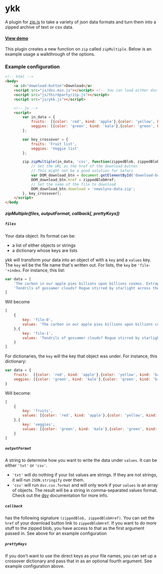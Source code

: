 ykk
===

A plugin for [zip.js](http://gildas-lormeau.github.io/zip.js/) to take a variety of json data formats and turn them into a zipped archive of text or csv data.

#### [View demo](http://newslynx.github.io/ykk)

This plugin creates a new function on `zip` called `zipMultiple`. Below is an example usage a walkthrough of the options.

### Example configuration

````html
<!-- html -->
<body>
	<a id="download-button">Download</a>
	<script src="js/dsv.min.js"></script> <!-- You can load either dsv or the full d3 library -->
	<script src="js/thirdparty/zip.js"></script>
	<script src="js/ykk.js"></script>

	<!-- js -->
	<script>
		var in_data = {
			fruits:  [{color: 'red', kind: 'apple'},{color: 'yellow', kind: 'banana'}],
			veggies: [{color: 'green', kind: 'kale'},{color: 'green', kind: 'broccolli', nickname: 'lame kale'}]
		};

		var key_crossover = {
			fruits: 'Fruit list',
			veggies: 'Veggie list'
		};

		zip.zipMultiple(in_data, 'csv', function(zippedBlob, zippedBlobHref) {
			// Set the URL as the href of the download button
			// This might not be a good solution for Safari
			var DOM_download_btn = document.getElementById('download-button');
			DOM_download_btn.href = zippedBlobHref;
			// Set the name of the file to download
			DOM_download_btn.download = 'newslynx-data.zip';
		}, key_crossover);
	</script>
</body
````



#### *zipMultiple(files, outputFormat, callback[, prettyKeys])*

##### `files`

Your data object. Its format can be: 

* a list of either objects or strings
* a dictionary whose keys are lists 

ykk will transform your data into an object of with a `key` and a `values` key. The `key` wil be the file name that's written out. For lists, the `key` be `'file-'+index`. For instance, this list:

````js
var data = [
	'The carbon in our apple pies billions upon billions cosmos. Extraplanetary Hypatia.',
	'Tendrils of gossamer clouds? Rogue stirred by starlight across the centuries cosmic ocean.'
]
````

Will become

````js
[
	{
		key: 'file-0',
		values: 'The carbon in our apple pies billions upon billions cosmos. Extraplanetary Hypatia.'
	},{
		key: 'file-1',
		values: 'Tendrils of gossamer clouds? Rogue stirred by starlight across the centuries cosmic ocean.'
	}
]
````

For dictionaries, the `key` will the key that object was under. For instance, this dictionary:

````js
var data = {
	fruits:  [{color: 'red', kind: 'apple'},{color: 'yellow', kind: 'banana'}],
	veggies: [{color: 'green', kind: 'kale'},{color: 'green', kind: 'brocolli', nickname: 'lame kale'}]
}
````

Will become: 

````js
[
	{
		key: 'fruits',
		values: [{color: 'red', kind: 'apple'},{color: 'yellow', kind: 'banana'}]
	},{
		key: 'veggies',
		values: [{color: 'green', kind: 'kale'},{color: 'green', kind: 'brocolli', nickname: 'lame kale'}]
	}
]
````

##### `outputFormat`

A string to determine how you want to write the data under `values`. It can be either `'txt'` or `'csv'`. 

* `'txt'` will do nothing if your list values are strings. If they are not strings, it will run `JSON.stringify` over them. 
* `'csv'` will run `dsv.csv.format` and will only work if your `values` is an array of objects. The result will be a string in comma-separated values format. Check out the [dsv](https://github.com/mbostock/dsv) documentation for more info.


##### `callback`

has the following signature `(zippedBlob, zippedBlobHref)`. You can set the `href` of your download button link to `zippedBlobHref`. If you want to do more stuff to the zipped blob, you have access to that as the first argument passed in. See above for an example configuration

##### `prettyKeys`

If you don't want to use the direct keys as your file names, you can set up a crossover dictionary and pass that in as an optional fourth argument. See example configuration above.

